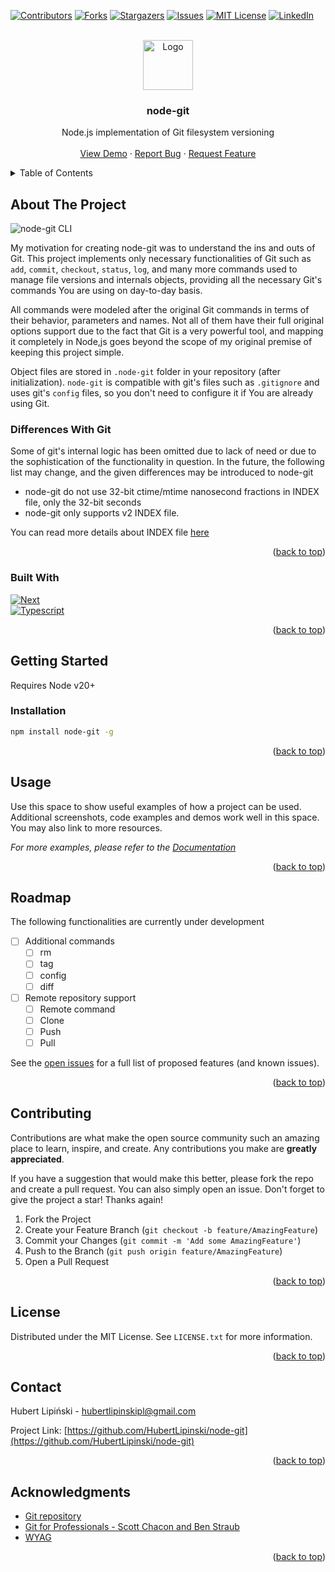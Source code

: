 <!-- Improved compatibility of back to top link: See: https://github.com/othneildrew/Best-README-Template/pull/73 -->
<a id="readme-top"></a>


<!-- PROJECT SHIELDS -->
<!--
*** I'm using markdown "reference style" links for readability.
*** Reference links are enclosed in brackets [ ] instead of parentheses ( ).
*** See the bottom of this document for the declaration of the reference variables
*** for contributors-url, forks-url, etc. This is an optional, concise syntax you may use.
*** https://www.markdownguide.org/basic-syntax/#reference-style-links
-->
[![Contributors][contributors-shield]][contributors-url]
[![Forks][forks-shield]][forks-url]
[![Stargazers][stars-shield]][stars-url]
[![Issues][issues-shield]][issues-url]
[![MIT License][license-shield]][license-url]
[![LinkedIn][linkedin-shield]][linkedin-url]



<!-- PROJECT LOGO -->
<br />
<div align="center">
  <a href="https://github.com/HubertLipinski/node-git">
    <img src="images/logo.png" alt="Logo" width="80" height="80">
  </a>

<h3 align="center">node-git</h3>

  <p align="center">
    Node.js implementation of Git filesystem versioning
    <br />
    <br />
    <a href="https://github.com/HubertLipinski/node-git">View Demo</a>
    ·
    <a href="https://github.com/HubertLipinski/node-git/issues/new?labels=bug&template=bug-report---.md">Report Bug</a>
    ·
    <a href="https://github.com/HubertLipinski/node-git/issues/new?labels=enhancement&template=feature-request---.md">Request Feature</a>
  </p>
</div>



<!-- TABLE OF CONTENTS -->

[//]: # (<details open>)
<details>
  <summary>Table of Contents</summary>
  <ol>
    <li>
      <a href="#about-the-project">About The Project</a>
      <ul>
        <li><a href="#differences-with-git">Differences With Git</a></li>
        <li><a href="#built-with">Built With</a></li>
      </ul>
    </li>
    <li>
      <a href="#getting-started">Getting Started</a>
      <ul>
        <li><a href="#installation">Installation</a></li>
      </ul>
    </li>
    <li><a href="#usage">Usage</a></li>
    <li><a href="#roadmap">Roadmap</a></li>
    <li><a href="#contributing">Contributing</a></li>
    <li><a href="#license">License</a></li>
    <li><a href="#contact">Contact</a></li>
    <li><a href="#acknowledgments">Acknowledgments</a></li>
  </ol>
</details>



<!-- ABOUT THE PROJECT -->
## About The Project

![node-git CLI][product-screenshot]

My motivation for creating node-git was to understand the ins and outs of Git.
This project implements only necessary functionalities of Git such as ``add``, ``commit``, ``checkout``, ``status``, ``log``, and many more commands used to manage file versions and internals objects, providing all the necessary Git's commands You are using on day-to-day basis.

All commands were modeled after the original Git commands in terms of their behavior, parameters and names. Not all of them have their full original options support due to the fact that Git is a very powerful tool, and mapping it completely in Node,js goes beyond the scope of my original premise of keeping this project simple.

Object files are stored in ``.node-git`` folder in your repository (after initialization).
``node-git`` is compatible with git's files such as ``.gitignore`` and uses git's ``config`` files, so you don't need to configure it if You are already using Git.

### Differences With Git
Some of git's internal logic has been omitted due to lack of need or due to the sophistication of the functionality in question. In the future, the following list may change, and the given differences may be introduced to node-git
* node-git do not use 32-bit ctime/mtime nanosecond fractions in INDEX file, only the 32-bit seconds
* node-git only supports v2 INDEX file. 

You can read more details about INDEX file [here](https://github.com/git/git/blob/master/Documentation/gitformat-index.txt)

<p align="right">(<a href="#readme-top">back to top</a>)</p>

### Built With

[![Next][Node-logo]][Node-url]  
[![Typescript][TS-logo]][TS-url]
<p align="right">(<a href="#readme-top">back to top</a>)</p>

<!-- GETTING STARTED -->
## Getting Started

Requires Node v20+

### Installation

  ```sh
  npm install node-git -g
  ```
<p align="right">(<a href="#readme-top">back to top</a>)</p>


<!-- USAGE EXAMPLES -->
## Usage

Use this space to show useful examples of how a project can be used. Additional screenshots, code examples and demos work well in this space. You may also link to more resources.

_For more examples, please refer to the [Documentation](https://example.com)_

<p align="right">(<a href="#readme-top">back to top</a>)</p>

<!-- ROADMAP -->
## Roadmap

The following functionalities are currently under development

- [ ] Additional commands
  - [ ] rm
  - [ ] tag
  - [ ] config
  - [ ] diff
- [ ] Remote repository support
    - [ ] Remote command
    - [ ] Clone
    - [ ] Push
    - [ ] Pull

See the [open issues](https://github.com/HubertLipinski/node-git/issues) for a full list of proposed features (and known issues).

<p align="right">(<a href="#readme-top">back to top</a>)</p>



<!-- CONTRIBUTING -->
## Contributing

Contributions are what make the open source community such an amazing place to learn, inspire, and create. Any contributions you make are **greatly appreciated**.

If you have a suggestion that would make this better, please fork the repo and create a pull request. You can also simply open an issue.
Don't forget to give the project a star! Thanks again!

1. Fork the Project
2. Create your Feature Branch (`git checkout -b feature/AmazingFeature`)
3. Commit your Changes (`git commit -m 'Add some AmazingFeature'`)
4. Push to the Branch (`git push origin feature/AmazingFeature`)
5. Open a Pull Request

<p align="right">(<a href="#readme-top">back to top</a>)</p>



<!-- LICENSE -->
## License

Distributed under the MIT License. See `LICENSE.txt` for more information.

<p align="right">(<a href="#readme-top">back to top</a>)</p>



<!-- CONTACT -->
## Contact

Hubert Lipiński - hubertlipinskipl@gmail.com

Project Link: [https://github.com/HubertLipinski/node-git](https://github.com/HubertLipinski/node-git)

<p align="right">(<a href="#readme-top">back to top</a>)</p>



<!-- ACKNOWLEDGMENTS -->
## Acknowledgments

* [Git repository](https://github.com/git/git/)
* [Git for Professionals - Scott Chacon and Ben Straub](https://git-scm.com/book/en/v2)
* [WYAG](https://wyag.thb.lt/#intro)

<p align="right">(<a href="#readme-top">back to top</a>)</p>

<!-- MARKDOWN LINKS & IMAGES -->
<!-- https://www.markdownguide.org/basic-syntax/#reference-style-links -->
[contributors-shield]: https://img.shields.io/github/contributors/HubertLipinski/node-git.svg?style=for-the-badge
[contributors-url]: https://github.com/HubertLipinski/node-git/graphs/contributors
[forks-shield]: https://img.shields.io/github/forks/HubertLipinski/node-git.svg?style=for-the-badge
[forks-url]: https://github.com/HubertLipinski/node-git/network/members
[stars-shield]: https://img.shields.io/github/stars/HubertLipinski/node-git.svg?style=for-the-badge
[stars-url]: https://github.com/HubertLipinski/node-git/stargazers
[issues-shield]: https://img.shields.io/github/issues/HubertLipinski/node-git.svg?style=for-the-badge
[issues-url]: https://github.com/HubertLipinski/node-git/issues
[license-shield]: https://img.shields.io/github/license/HubertLipinski/node-git.svg?style=for-the-badge
[license-url]: https://github.com/HubertLipinski/node-git/blob/master/LICENSE.txt
[linkedin-shield]: https://img.shields.io/badge/-LinkedIn-black.svg?style=for-the-badge&logo=linkedin&colorB=555
[linkedin-url]: https://www.linkedin.com/in/hubert-lipinski/
[product-screenshot]: https://i.imgur.com/8YhXe4Q.png
[Node-logo]: https://img.shields.io/badge/Node.js-43853D?style=for-the-badge&logo=node.js&logoColor=white
[Node-url]: https://nodejs.org/en
[TS-logo]: https://img.shields.io/badge/TypeScript-007ACC?style=for-the-badge&logo=typescript&logoColor=white
[TS-url]: https://www.typescriptlang.org/